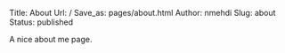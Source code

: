 Title: About
Url: /
Save_as: pages/about.html
Author: nmehdi
Slug: about
Status: published

A nice about me page.


